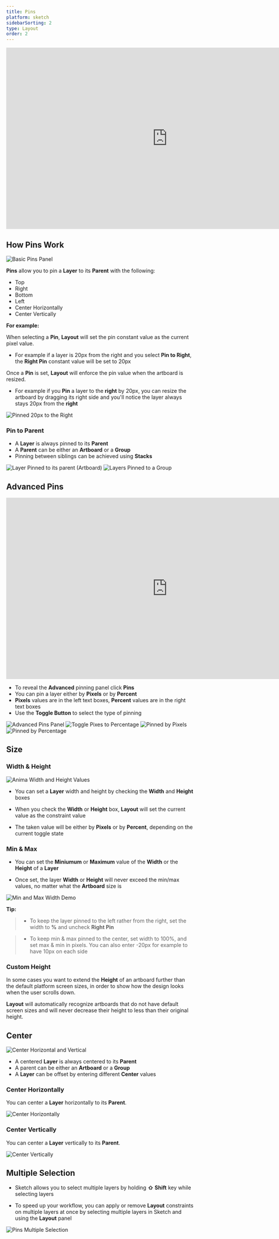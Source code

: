 ```yaml
---
title: Pins
platform: sketch
sidebarSorting: 2
type: Layout
order: 2
---
```

<iframe width="864" height="486" src="https://www.youtube.com/embed/nUgSBIMwXzc" frameborder="0" allow="accelerometer; autoplay; encrypted-media; gyroscope; picture-in-picture" allowfullscreen></iframe>

## How Pins Work

![Basic Pins Panel](http://f.cl.ly/items/0l2l2N392M3f1h0x1R07/Pins.png)


**Pins** allow you to pin a **Layer** to its **Parent** with the following:

* Top
* Right
* Bottom
* Left
* Center Horizontally
* Center Vertically

**For example:**

When selecting a **Pin**, **Layout** will set the pin constant value as the current pixel value.  

 - For example if a layer is 20px from the right and you select **Pin to Right**, the **Right Pin** constant value will be set to 20px

Once a **Pin** is set, **Layout** will enforce the pin value when the artboard is resized.  

 - For example if you **Pin** a layer to the **right** by 20px, you can resize the artboard by dragging its right side and you'll notice the layer always stays 20px from the **right**

![Pinned 20px to the Right](http://f.cl.ly/items/2J2a0A2V3A3r3w2Y0L3m/%5Bf22dcf422dbed623926f1d9cc72ca669%5D_Pinned%20to%20the%20right.gif)

### Pin to Parent

* A **Layer** is always pinned to its **Parent**
* A **Parent** can be either an **Artboard** or a **Group**
* Pinning between siblings can be achieved using **Stacks**

![Layer Pinned to its parent (Artboard)](http://f.cl.ly/items/0T3v181h053t3a3s0I3t/Pinned%20to%20Artboard.png)
![Layers Pinned to a Group](http://f.cl.ly/items/1k1b0B2s2r2U0b3e1f2V/Pinned%20to%20Group.png)

## Advanced Pins

<iframe width="864" height="486" src="https://www.youtube.com/embed/2sWxLGUVAI0" frameborder="0" allow="accelerometer; autoplay; encrypted-media; gyroscope; picture-in-picture" allowfullscreen></iframe>

- To reveal the **Advanced** pinning panel click **Pins**
- You can pin a layer either by **Pixels** or by **Percent**
- **Pixels** values are in the left text boxes, **Percent** values are in the right text boxes
- Use the **Toggle Button** to select the type of pinning

![Advanced Pins Panel](http://f.cl.ly/items/273Q3x2g2x3I1V2A141y/Pins%20Advanced.png)
![Toggle Pixes to Percentage](https://d1wuojemv4s7aw.cloudfront.net/items/0C0s1y0X243n1n0Z0k0A/%5B8586513de555cd8923eadc03aad9c4d3%5D_Pins+Pixels+to+Percentage.gif)
![Pinned by Pixels](http://f.cl.ly/items/171T0D3e1w151r0G3K44/Pinned%20by%20Pixels.png)
![Pinned by Percentage](http://f.cl.ly/items/071J0N361U0H1S0x3n0K/Pinned%20by%20Percentage.png)


## Size

### Width & Height

![Anima Width and Height Values](http://f.cl.ly/items/1b0g123W2J443G113x0W/Pins%20Width%20Height.png)

 - You can set a **Layer** width and height by checking the **Width** and **Height** boxes
   
 - When you check the **Width** or **Height** box, **Layout** will set the current value as the constraint value
   
 - The taken value will be either by **Pixels** or by **Percent**, depending on the current toggle state

### Min & Max 

 - You can set the **Miniumum** or **Maximum** value of the **Width** or the **Height** of a **Layer**
   
 - Once set, the layer **Width** or **Height** will never exceed the min/max values, no matter what the **Artboard** size is

![Min and Max Width Demo](http://f.cl.ly/items/2q3u1P0p391b3j3O2b2O/Layout%20Max%20and%20Min%20Width.gif)

**Tip:** 

> * To keep the layer pinned to the left rather from the right, set the width to **%** and uncheck **Right Pin**

> * To keep min & max pinned to the center, set width to 100%, and set max & min in pixels. You can also enter -20px for example to have 10px on each side

### Custom Height

In some cases you want to extend the **Height** of an artboard further than the default platform screen sizes, in order to show how the design looks when the user scrolls down.

**Layout** will automatically recognize artboards that do not have default screen sizes and will never decrease their height to less than their original height.


## Center

![Center Horizontal and Vertical](http://f.cl.ly/items/0X2g2L112R223o0b3O0G/Pins%20Center.png)
- A centered **Layer** is always centered to its **Parent** 
- A parent can be either an **Artboard** or a **Group**
- A **Layer** can be offset by entering different **Center** values

### Center Horizontally

You can center a **Layer** horizontally to its **Parent**.

![Center Horizontally](http://f.cl.ly/items/2S3i0S0C171r0o2p0E1J/%5Bd15341c631e4122245f9310032d56467%5D_Layout%20pins%20center%20horizontal.gif)

### Center Vertically

You can center a **Layer** vertically to its **Parent**.

![Center Vertically](http://f.cl.ly/items/0e2I412h2H3K3S1B1a0Z/%5Bd84f31e8a6b16cdb549471290c173d0b%5D_Layout-pins-vertical.gif)
## Multiple Selection

 - Sketch allows you to select multiple layers by holding **⇧ Shift** key while selecting layers
   
 - To speed up your workflow, you can apply or remove **Layout** constraints on multiple layers at once by selecting multiple layers in Sketch and using the **Layout** panel

![Pins Multiple Selection](http://f.cl.ly/items/3S0e191X3I40042B2t0q/Pin%20Multiple%20Selection.gif)
